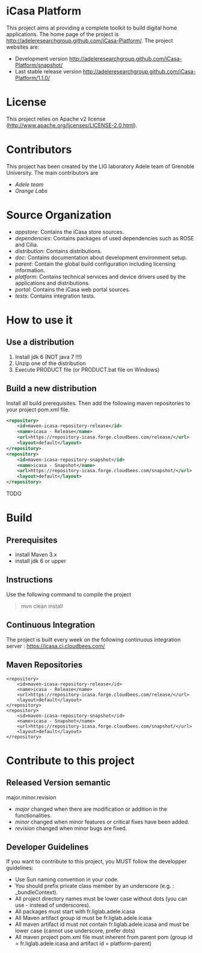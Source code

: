 iCasa Platform
=====

This project aims at providing a complete toolkit to build digital home applications.
The home page of the project is <http://adeleresearchgroup.github.com/iCasa-Platform/>.
The project websites are:
 * Development version <http://adeleresearchgroup.github.com/iCasa-Platform/snapshot/>
 * Last stable release version <http://adeleresearchgroup.github.com/iCasa-Platform/1.1.0/>

License
=====

This project relies on Apache v2 license (<http://www.apache.org/licenses/LICENSE-2.0.html>).

Contributors
=====

This project has been created by the LIG laboratory Adele team of Grenoble University.
The main contributors are 
- _Adele team_
- _Orange Labs_

Source Organization
====

- _appstore_: Contains the iCasa store sources.
- _dependencies_: Contains packages of used dependencies such as ROSE and Cilia.
- _distribution_: Contains distributions.
- _doc_: Contains documentation about development environment setup.
- _parent_: Contain the global build configuration including licensing information.
- _platform_: Contains technical services and device drivers used by the applications and distributions.
- _portal_: Contains the iCasa web portal sources.
- _tests_: Contains integration tests.

How to use it
=====

Use a distribution
----

1. Install jdk 6 (NOT java 7 !!!)
2. Unzip one of the distribution
3. Execute PRODUCT file (or PRODUCT.bat file on Windows)

Build a new distribution
----

Install all build prerequisites.
Then add the following maven repositories to your project pom.xml file.
```xml
<repository>
	<id>maven-icasa-repository-release</id>
	<name>icasa - Release</name>
	<url>https://repository-icasa.forge.cloudbees.com/release/</url>
	<layout>default</layout>
</repository>
<repository>
	<id>maven-icasa-repository-snapshot</id>
	<name>icasa - Snapshot</name>
	<url>https://repository-icasa.forge.cloudbees.com/snapshot/</url>
	<layout>default</layout>
</repository>
```
TODO

Build
=====

Prerequisites
-----

- install Maven 3.x
- install jdk 6 or upper

Instructions
----

Use the following command to compile the project
> mvn clean install

Continuous Integration
----

The project is built every week on the following continuous integration server :
<https://icasa.ci.cloudbees.com/>

Maven Repositories
----

    <repository>
    	<id>maven-icasa-repository-release</id>
	    <name>icasa - Release</name>
	    <url>https://repository-icasa.forge.cloudbees.com/release/</url>
	    <layout>default</layout>
    </repository>
    <repository>
	    <id>maven-icasa-repository-snapshot</id>
	    <name>icasa - Snapshot</name>
	    <url>https://repository-icasa.forge.cloudbees.com/snapshot/</url>
	    <layout>default</layout>
    </repository>

Contribute to this project
====

Released Version semantic
----

 major.minor.revision 

 * _major_ changed when there are modification or addition in the functionalities. 
 * _minor_ changed when minor features or critical fixes have been added.
 * _revision_ changed when minor bugs are fixed.

Developer Guidelines
----
 
If you want to contribute to this project, you MUST follow the developper guidelines:
- Use Sun naming convention in your code.
- You should prefix private class member by an underscore (e.g. : _bundleContext).
- All project directory names must be lower case without dots (you can use - instead of underscores).
- All packages must start with fr.liglab.adele.icasa
- All Maven artifact group id must be fr.liglab.adele.icasa
- All maven artifact id must not contain fr.liglab.adele.icasa and must be lower case (cannot use underscore, prefer dots)
- All maven project pom.xml file must inherent from parent pom (group id = fr.liglab.adele.icasa and artifact id = platform-parent)
